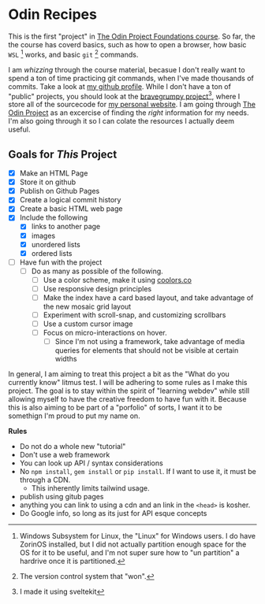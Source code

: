 # Odin Recipes

This is the first "project" in [The Odin Project Foundations course](https://theodinproject.com/paths/foundations/courses/foundations).  So far, the the course has coverd basics, such as how to open a browser, how basic `WSL` [^1] works, and basic `git` [^2] commands.

I am *whizzing* through the course material, becasue I don't really want to spend a ton of time practicing git commands, when I've made thousands of commits. Take a look at [my github profile](https://github.com/bravegrumpy). While I don't have a ton of "public" projects, you should look at the [bravegrumpy project](https://github.com/bravegrumpy/bravegrumpy.website)[^3], where I store all of the sourcecode for [my personal website](https://www.bravegrumpy.com).  I am going through [The Odin Project](https://theodinproject.com) as an excercise of finding the *right* information for my needs. I'm also going through it so I can colate the resources I actually deem useful. 

## Goals for *This* Project

- [x] Make an HTML Page
- [x] Store it on github
- [x] Publish on Github Pages
- [x] Create a logical commit history
- [x] Create a basic HTML web page
- [x] Include the following
    - [x] links to another page
    - [x] images
    - [x] unordered lists
    - [x] ordered lists
- [ ] Have fun with the project
    - [ ] Do as many as possible of the following.
        - [ ] Use a color scheme, make it using [coolors.co](https://coolors.co)
        - [ ] Use responsive design principles
        - [ ] Make the index have a card based layout, and take advantage of the new mosaic grid layout
        - [ ] Experiment with scroll-snap, and customizing scrollbars
        - [ ] Use a custom cursor image
        - [ ] Focus on micro-interactions on hover.
            - [ ] Since I'm not using a framework, take advantage of media queries for elements that should not be visible at certain widths

In general, I am aiming to treat this project a bit as the "What do you currently know" litmus test. I will be adhering to some rules as I make this project.  The goal is to stay within the spirit of "learning webdev" while still allowing myself to have the creative freedom to have fun with it. Because this is also aiming to be part of a "porfolio" of sorts, I want it to be somethign I'm proud to put my name on.

**Rules**

- Do not do a whole new "tutorial"
- Don't use a web framework
- You can look up API / syntax considerations
- No `npm install`, `gem install` or `pip install`. If I want to use it, it must be through a CDN. 
    - This inherently limits tailwind usage.
- publish using gitub pages
- anything you can link to using a cdn and an link in the `<head>` is kosher.
- Do Google info, so long as its just for API esque concepts

[^1]: Windows Subsystem for Linux, the "Linux" for Windows users. I do have ZorinOS installed, but I did not actually partition enough space for the OS for it to be useful, and I'm not super sure how to "un partition" a hardrive once it is partitioned.
[^2]: The version control system that "won". 
[^3]: I made it using sveltekit